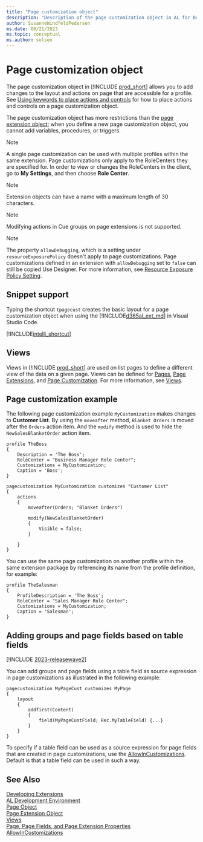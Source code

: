 ```yaml
---
title: "Page customization object"
description: "Description of the page customization object in AL for Business Central    ."
author: SusanneWindfeldPedersen
ms.date: 08/21/2023
ms.topic: conceptual
ms.author: solsen
---
```


# Page customization object

The page customization object in [!INCLUDE [prod_short](includes/prod_short.md)] allows you to add changes to the layout and actions on page that are accessible for a profile. See [Using keywords to place actions and controls](devenv-page-ext-object.md#using-keywords-to-place-actions-and-controls) for how to place actions and controls on a page customization object.

The page customization object has more restrictions than the [page extension object](devenv-page-ext-object.md); when you define a new page customization object, you cannot add variables, procedures, or triggers. 

> [!NOTE]  
> A single page customization can be used with multiple profiles within the same extension. Page customizations only apply to the RoleCenters they are specified for. In order to view or changes the RoleCenters in the client, go to **My Settings**, and then choose **Role Center**. 

> [!NOTE]  
> Extension objects can have a name with a maximum length of 30 characters.

> [!NOTE]  
> Modifying actions in Cue groups on page extensions is not supported.

> [!NOTE]  
> The property `allowDebugging`, which is a setting under `resourceExposurePolicy` doesn't apply to page customizations. Page customizations defined in an extension with `allowDebugging` set to `false` can still be copied Use Designer. For more information, see [Resource Exposure Policy Setting](devenv-security-settings-and-ip-protection.md).


## Snippet support

Typing the shortcut `tpagecust` creates the basic layout for a page customization object when using the [!INCLUDE[d365al_ext_md](../includes/d365al_ext_md.md)] in Visual Studio Code.

[!INCLUDE[intelli_shortcut](includes/intelli_shortcut.md)]

## Views

Views in [!INCLUDE [prod_short](includes/prod_short.md)] are used on list pages to define a different view of the data on a given page. Views can be defined for [Pages](devenv-page-object.md), [Page Extensions](devenv-page-ext-object.md), and [Page Customization](devenv-page-customization-object.md). For more information, see [Views](devenv-views.md).


## Page customization example

The following page customization example `MyCustomization` makes changes to **Customer List**. By using the `moveafter` method, `Blanket Orders` is moved after the `Orders` action item. And the `modify` method is used to hide the `NewSalesBlanketOrder` action item.

```AL
profile TheBoss
{
    Description = 'The Boss';
    RoleCenter = "Business Manager Role Center";
    Customizations = MyCustomization;
    Caption = 'Boss';
}

pagecustomization MyCustomization customizes "Customer List"
{
    actions
    {
        moveafter(Orders; "Blanket Orders")

        modify(NewSalesBlanketOrder)
        {
            Visible = false;
        }

    }
}
```

You can use the same page customization on another profile within the same extension package by referencing its name from the profile definition, for example:

```AL
profile TheSalesman
{
    ProfileDescription = 'The Boss';
    RoleCenter = "Sales Manager Role Center";
    Customizations = MyCustomization;
    Caption = 'Salesman';
}
```

## Adding groups and page fields based on table fields

[!INCLUDE [2023-releasewave2](../includes/2023-releasewave2.md)]

You can add groups and page fields using a table field as source expression in page customizations as illustrated in the following example:

```al
pagecustomization MyPageCust customizes MyPage
{
    layout
    {
        addfirst(Content)
        {
            field(MyPageCustField; Rec.MyTableField) {...}
        }
    }
}
```

To specify if a table field can be used as a source expression for page fields that are created in page customizations, use the [AllowInCustomizations](properties/devenv-allowincustomizations-property.md). Default is that a table field can be used in such a way.


## See Also

[Developing Extensions](devenv-dev-overview.md)  
[AL Development Environment](devenv-reference-overview.md)  
[Page Object](devenv-page-object.md)  
[Page Extension Object](devenv-page-ext-object.md)  
[Views](devenv-views.md)  
[Page, Page Fields, and Page Extension Properties](properties/devenv-page-property-overview.md)  
[AllowInCustomizations](properties/devenv-allowincustomizations-property.md)  
